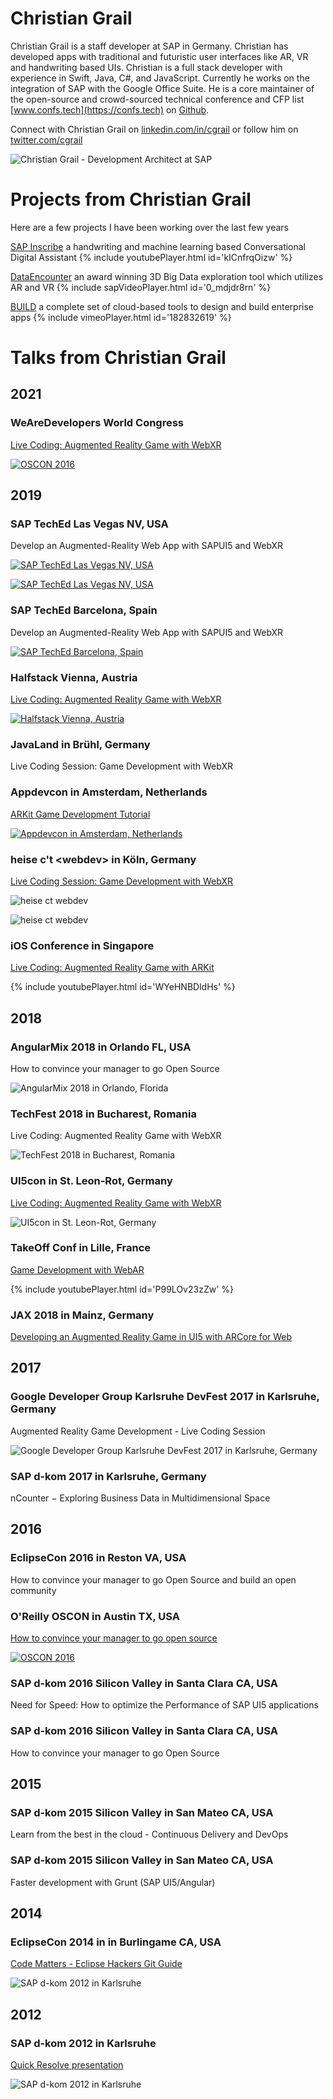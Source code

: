 # Christian Grail

Christian Grail is a staff developer at SAP in Germany. Christian has developed apps with traditional and futuristic user interfaces like AR, VR and handwriting based UIs. Christian is a full stack developer with experience in Swift, Java, C#, and JavaScript. Currently he works on the integration of SAP with the Google Office Suite. He is a core maintainer of the open-source and crowd-sourced technical conference and CFP list [www.confs.tech](https://confs.tech) on [Github](https://github.com/tech-conferences/conference-data).

Connect with Christian Grail on [linkedin.com/in/cgrail](https://www.linkedin.com/in/cgrail/) or follow him on [twitter.com/cgrail](https://twitter.com/cgrail)

![Christian Grail - Development Architect at SAP](photos/christian-grail-small.jpg)

# Projects from Christian Grail

Here are a few projects I have been working over the last few years

[SAP Inscribe](https://news.sap.com/2018/06/sap-inscribe-bottom-up-innovation-story/) a handwriting and machine learning based Conversational Digital Assistant
{% include youtubePlayer.html id='kICnfrqOizw' %}

[DataEncounter](https://ux-design-awards.com/de/gewinner/data-encounter) an award winning 3D Big Data exploration tool which utilizes AR and VR
{% include sapVideoPlayer.html id='0_mdjdr8rn' %}

[BUILD](https://www.build.me/) a complete set of cloud-based tools to design and build enterprise apps
{% include vimeoPlayer.html id='182832619' %}

# Talks from Christian Grail

## 2021

### WeAreDevelopers World Congress

[Live Coding: Augmented Reality Game with WebXR](https://www.youtube.com/watch?v=8xQRO_VIZdI)

[![OSCON  2016](photos/2021-WeAreDevelopers.png)](https://www.youtube.com/watch?v=8xQRO_VIZdI)

## 2019

### SAP TechEd Las Vegas NV, USA

Develop an Augmented-Reality Web App with SAPUI5 and WebXR

[![SAP TechEd Las Vegas NV, USA](photos/2019-TechEd-Las-Vegas.jpg)](https://sessioncatalog.sapevents.com/go/agendabuilder.sessions/?l=220&sid=91389_0&locale=en_US)

[![SAP TechEd Las Vegas NV, USA](photos/2019-TechEd-Las-Vegas-room.jpg)](https://sessioncatalog.sapevents.com/go/agendabuilder.sessions/?l=220&sid=91389_0&locale=en_US)

### SAP TechEd Barcelona, Spain

Develop an Augmented-Reality Web App with SAPUI5 and WebXR

[![SAP TechEd Barcelona, Spain](photos/2019-TechEd-Barcelona.JPG)](https://sessioncatalog.sapevents.com/go/agendabuilder.sessions/?l=221&sid=91389_0&locale=en_US)

### Halfstack Vienna, Austria

[Live Coding: Augmented Reality Game with WebXR](https://halfstackconf.com/vienna/schedule/)

[![Halfstack Vienna, Austria](photos/2019-Halfstack-Vienna.jpg)](https://halfstackconf.com/vienna/2019/)

### JavaLand in Brühl, Germany

Live Coding Session: Game Development with WebXR

### Appdevcon in Amsterdam, Netherlands

[ARKit Game Development Tutorial](https://appdevcon.nl/session/arkit-game-development-tutorial/)

[![Appdevcon in Amsterdam, Netherlands](photos/2019-AppDevCon-Amsterdam.jpg)](https://appdevcon.nl/session/arkit-game-development-tutorial/)

### heise c't \<webdev\> in Köln, Germany

[Live Coding Session: Game Development with WebXR](https://ctwebdev.de/2019.html#slot-18)

![heise ct webdev](photos/ct-webdev-2019.jpg)

![heise ct webdev](photos/ct-webdev-2019-coding.jpg)

### iOS Conference in Singapore

[Live Coding: Augmented Reality Game with ARKit](https://2019.iosconf.sg/schedule/#session-112)

{% include youtubePlayer.html id='WYeHNBDldHs' %}

## 2018

### AngularMix 2018 in Orlando FL, USA

How to convince your manager to go Open Source

![AngularMix 2018 in Orlando, Florida](photos/AngulaxMix_2018.jpg)

### TechFest 2018 in Bucharest, Romania

Live Coding: Augmented Reality Game with WebXR

![TechFest 2018 in Bucharest, Romania](photos/TechFest_2018.JPG)

### UI5con in St. Leon-Rot, Germany

[Live Coding: Augmented Reality Game with WebXR](https://openui5.org/ui5con/germany2019/material2018.html)

![UI5con in St. Leon-Rot, Germany](photos/UI5Con_2018.jpg)

### TakeOff Conf in Lille, France

[Game Development with WebAR](https://youtu.be/P99LOv23zZw)

{% include youtubePlayer.html id='P99LOv23zZw' %}

### JAX 2018 in Mainz, Germany

[Developing an Augmented Reality Game in UI5 with ARCore for Web](https://jax.de/web-development-javascript/developing-an-augmented-reality-game-in-ui5-with-arcore-for-web/)

## 2017

### Google Developer Group Karlsruhe DevFest 2017 in Karlsruhe, Germany

Augmented Reality Game Development - Live Coding Session

![Google Developer Group Karlsruhe DevFest 2017 in Karlsruhe, Germany](photos/DevFestKA_2017.jpg)

### SAP d-kom 2017 in Karlsruhe, Germany

nCounter − Exploring Business Data in Multidimensional Space

## 2016

### EclipseCon 2016 in Reston VA, USA

How to convince your manager to go Open Source and build an open community

### O'Reilly OSCON in Austin TX, USA

[How to convince your manager to go open source](https://web.archive.org/web/20200808031029/https://conferences.oreilly.com/oscon/oscon-tx-2016/public/schedule/detail/49103)

[![OSCON  2016](photos/OSCON_2016.jpg)](https://www.oreilly.com/library/view/oscon-2016-video/9781491965153/video247467.html)

### SAP d-kom 2016 Silicon Valley in Santa Clara CA, USA

Need for Speed: How to optimize the Performance of SAP UI5 applications

### SAP d-kom 2016 Silicon Valley in Santa Clara CA, USA

How to convince your manager to go Open Source

## 2015

### SAP d-kom 2015 Silicon Valley in San Mateo CA, USA

Learn from the best in the cloud - Continuous Delivery and DevOps

### SAP d-kom 2015 Silicon Valley in San Mateo CA, USA

Faster development with Grunt (SAP UI5/Angular)

## 2014

### EclipseCon 2014 in in Burlingame CA, USA

[Code Matters - Eclipse Hackers Git Guide](https://docs.google.com/presentation/d/18TWTGsC2cTkPfsNaP2LizRAMGsy8zkiGF2UblHk2L60)

![SAP d-kom 2012 in Karlsruhe](photos/DKOM_2012.jpg)

## 2012

### SAP d-kom 2012 in Karlsruhe

[Quick Resolve presentation](https://blogs.sap.com/2012/03/28/and-the-winner-is-pre-dkom-innojam-2012-rot-is-over-now/)

![SAP d-kom 2012 in Karlsruhe](photos/teched_crowd_2012.jpg)

